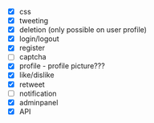 - [x] css
- [x] tweeting
- [x] deletion (only possible on user profile)
- [x] login/logout
- [x] register
- [ ] captcha
- [x] profile - profile picture???
- [x] like/dislike
- [x] retweet
- [ ] notification
- [x] adminpanel
- [x] API